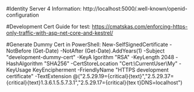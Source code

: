 ﻿#Identity Server 4 Information:
	http://localhost:5000/.well-known/openid-configuration

#Development Cert Guide for test:
	https://cmatskas.com/enforcing-https-only-traffic-with-asp-net-core-and-kestrel/

#Generate Dummy Cert in PowerShell:
	New-SelfSignedCertificate -NotBefore (Get-Date) -NotAfter (Get-Date).AddYears(1) -Subject "development-dummy-cert" -KeyA
	lgorithm "RSA" -KeyLength 2048 -HashAlgorithm "SHA256" -CertStoreLocation "Cert:\CurrentUser\My" -KeyUsage KeyEncipherment -FriendlyName "HTTPS
	 development certificate" -TextExtension @("2.5.29.19={critical}{text}","2.5.29.37={critical}{text}1.3.6.1.5.5.7.3.1","2.5.29.17={critical}{tex
	t}DNS=localhost")